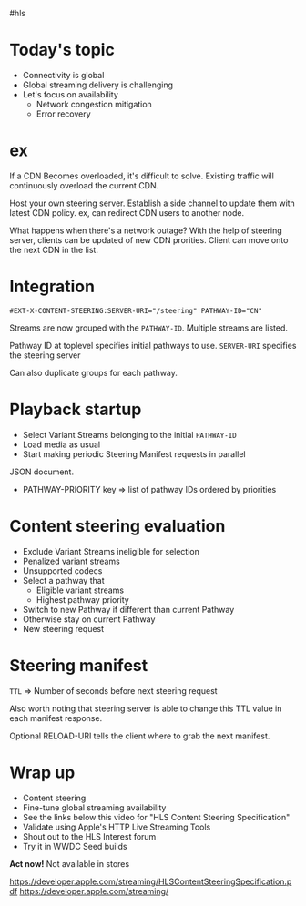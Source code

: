 #hls 

# Today's topic
* Connectivity is global
* Global streaming delivery is challenging
* Let's focus on availability
	* Network congestion mitigation
	* Error recovery

# ex
If a CDN Becomes overloaded, it's difficult to solve.  Existing traffic will continuously overload the current CDN.

Host your own steering server.  Establish a side channel to update them with latest CDN policy.  ex, can redirect CDN users to another node.

What happens when there's a network outage?   With the help of steering server, clients can be updated of new CDN prorities.  Client can move onto the next CDN in the list.

# Integration

`#EXT-X-CONTENT-STEERING:SERVER-URI="/steering" PATHWAY-ID="CN"`

Streams are now grouped with the `PATHWAY-ID`.  Multiple streams are listed.

Pathway ID at toplevel specifies initial pathways to use.  `SERVER-URI` specifies the steering server

Can also duplicate groups for each pathway.  

# Playback startup
* Select Variant Streams belonging to the initial `PATHWAY-ID`
* Load media as usual
* Start making periodic Steering Manifest requests in parallel

JSON document.

* PATHWAY-PRIORITY key => list of pathway IDs ordered by priorities

# Content steering evaluation
* Exclude Variant Streams ineligible for selection
* Penalized variant streams
* Unsupported codecs
* Select a pathway that
	* Eligible variant streams
	* Highest pathway priority
* Switch to new Pathway if different than current Pathway
* Otherwise stay on current Pathway
* New steering request

# Steering manifest
`TTL` => Number of seconds before next steering request

Also worth noting that steering server is able to change this TTL value in each manifest response.

Optional RELOAD-URI tells the client where to grab the next manifest.

# Wrap up
* Content steering
* Fine-tune global streaming availability
* See the links below this video for "HLS Content Steering Specification"
* Validate using Apple's HTTP Live Streaming Tools
* Shout out to the HLS Interest forum
* Try it in WWDC Seed builds

**Act now!** Not available in stores

https://developer.apple.com/streaming/HLSContentSteeringSpecification.pdf
https://developer.apple.com/streaming/

